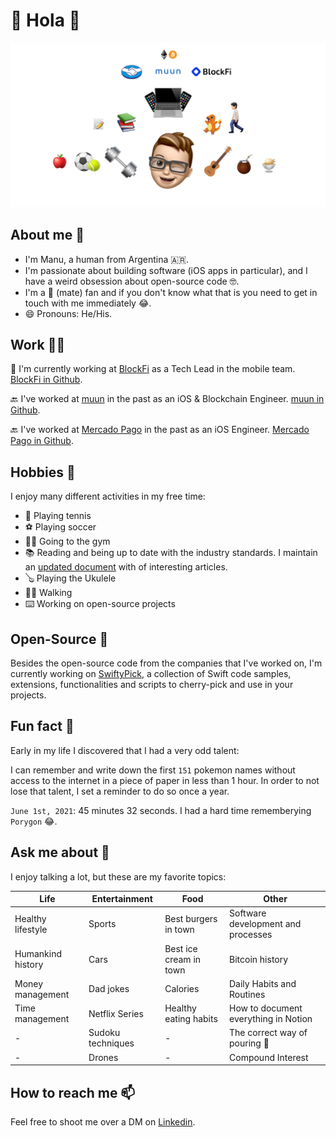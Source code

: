 # 👋 Hola 👋

![mdb picture](mdb.png)

## About me 🤔
- I'm Manu, a human from Argentina 🇦🇷.
- I'm passionate about building software (iOS apps in particular), and I have a weird obsession about open-source code 🤓.
- I'm a 🧉 (mate) fan and if you don't know what that is you need to get in touch with me immediately 😂.
- 😄 Pronouns: He/His.

## Work 👨‍💻
🔷 I'm currently working at [BlockFi](http://blockfi.com) as a Tech Lead in the mobile team. [BlockFi in Github](https://github.com/blockfi).

🔙 I've worked at [muun](https://muun.com) in the past as an iOS & Blockchain Engineer. [muun in Github](https://github.com/muun).

🔙 I've worked at [Mercado Pago](https://www.mercadopago.com) in the past as an iOS Engineer. [Mercado Pago in Github](https://github.com/mercadopago).

## Hobbies 🎾
I enjoy many different activities in my free time:
* 🎾 Playing tennis
* ⚽️ Playing soccer
* 🏋️‍♀️ Going to the gym
* 📚 Reading and being up to date with the industry standards. I maintain an [updated document](https://gist.github.com/mdb1/61e47a010f0def0a290b416266d94d28) with of interesting articles.
* 🪕 Playing the Ukulele
* 🚶🏻 Walking
* ⌨️ Working on open-source projects

## Open-Source 📖
Besides the open-source code from the companies that I've worked on, I'm currently working on [SwiftyPick](https://github.com/mdb1/SwiftyPick), a collection of Swift code samples, extensions, functionalities and scripts to cherry-pick and use in your projects.

## Fun fact 🐉
Early in my life I discovered that I had a very odd talent: 

I can remember and write down the first `151` pokemon names without access to the internet in a piece of paper in less than 1 hour.
In order to not lose that talent, I set a reminder to do so once a year.

`June 1st, 2021`: 45 minutes 32 seconds. I had a hard time rememberying `Porygon` 😂.

## Ask me about 💬
I enjoy talking a lot, but these are my favorite topics:

| Life | Entertainment | Food | Other |
| - | - | - | - |
| Healthy lifestyle | Sports | Best burgers in town | Software development and processes |
| Humankind history | Cars | Best ice cream in town | Bitcoin history |
| Money management | Dad jokes | Calories | Daily Habits and Routines |
| Time management | Netflix Series | Healthy eating habits | How to document everything in Notion |
| - | Sudoku techniques | - | The correct way of pouring 🧉 |
| - | Drones | - | Compound Interest |

## How to reach me 📫
Feel free to shoot me over a DM on [Linkedin](https://www.linkedin.com/in/manuh/).
